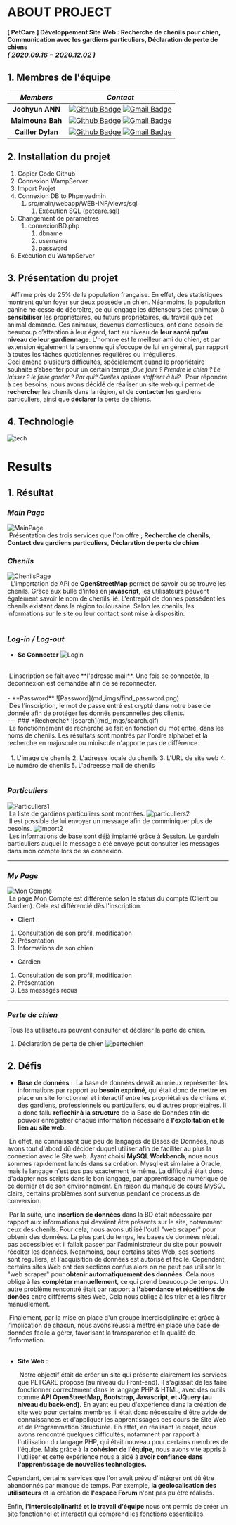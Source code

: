 
# ABOUT PROJECT
#### [ PetCare ] Développement Site Web : Recherche de chenils pour chien, Communication avec les gardiens particuliers, Déclaration de perte de chiens <br><span style="font-size:15px">*( 2020.09.16 ~ 2020.12.02 )*</span>

## 1. Membres de l'équipe

|*Members*|*Contact*|
|:---:|---|
|**Joohyun ANN**|[![Github Badge](https://img.shields.io/badge/-Github-000?style=flat-square&logo=Github&logoColor=white)](http://github.com/catwithhumanface) [![Gmail Badge](https://img.shields.io/badge/-annjh11@gmail.com-c14438?style=flat-square&logo=Gmail&logoColor=white&link=mailto:annjh11@gmail.com)](mailto:annjh11@gmail.com)|
|**Maimouna Bah**|[![Github Badge](https://img.shields.io/badge/-Github-000?style=flat-square&logo=Github&logoColor=white)](https://github.com/MaimounaBah) [![Gmail Badge](https://img.shields.io/badge/-maimounab537@gmail.com-c14438?style=flat-square&logo=Gmail&logoColor=white&link=mailto:maimounab537@gmail.com)](mailto:maimounab537@gmail.com)|
|**Cailler Dylan**|[![Github Badge](https://img.shields.io/badge/-Github-000?style=flat-square&logo=Github&logoColor=white)](https://github.com/) [![Gmail Badge](https://img.shields.io/badge/-cailler.dylan@gmail.com-c14438?style=flat-square&logo=Gmail&logoColor=white&link=mailto:cailler.dylan@gmail.com)](mailto:cailler.dylan@gmail.com)|

## 2. Installation du projet
1. Copier Code Github 
2. Connexion WampServer 
3. Import Projet
4. Connexion DB to Phpmyadmin
   1. src/main/webapp/WEB-INF/views/sql
      1. Exécution SQL (petcare.sql)
5. Changement de paramètres
   1. connexionBD.php
      1. dbname
      2. username
      3. password
6. Exécution du WampServer
   
## 3. Présentation du projet
&nbsp; Affirme près de 25% de la population française. En effet, des statistiques montrent qu’un foyer sur deux possède un chien. Néanmoins, la population canine ne cesse de décroître, ce qui engage les défenseurs des animaux à **sensibiliser** les propriétaires, ou futurs propriétaires, du travail que cet animal demande. Ces animaux, devenus domestiques, ont donc besoin de beaucoup d’attention à leur égard, tant au niveau de **leur santé qu’au niveau de leur gardiennage**. L’homme est le meilleur ami du chien, et par extension également la personne qui s’occupe de lui en général, par rapport à toutes les tâches quotidiennes régulières ou irrégulières.<br>Ceci amène plusieurs difficultés, spécialement quand le propriétaire souhaite s’absenter pour un certain temps ;<span style="font-size:13px">*Que faire ? Prendre le chien ? Le laisser ? le faire garder ? Par qui? Quelles options s’offrent à lui?*
</span>
&nbsp; Pour répondre à ces besoins, nous avons décidé de réaliser un site web qui permet de **rechercher** les chenils dans la région, et de **contacter** les gardiens particuliers, ainsi que **déclarer** la perte de chiens.
## 4. Technologie 
![tech](md_imgs/moyen.png)
# Results
## 1. Résultat
### *Main Page*
  
![MainPage](md_imgs/main_page.gif)
<br>
&nbsp;Présentation des trois services que l'on offre ; **Recherche de chenils**, **Contact des gardiens particuliers**, **Déclaration de perte de chien**
### *Chenils*
![ChenilsPage](md_imgs/chenils.gif)
<br>
&nbsp; L'importation de API de **OpenStreetMap** permet de savoir où se trouve les chenils. Grâce aux bulle d'infos en **javascript**, les utilisateurs peuvent également savoir le nom de chenils lié. L'entrepôt de donnés possédent les chenils existant dans la région toulousaine. Selon les chenils, les informations sur le site ou leur contact sont mise à dispositin.<br><br>
### *Log-in / Log-out*
 - **Se Connecter**
 ![Login](md_imgs/login.gif)
 <br>
 &nbsp;L'inscription se fait avec **l'adresse mail**. Une fois se connectée, la déconnexion est demandée afin de se reconnecter.<br><br>
 - **Password**
 ![Password](md_imgs/find_password.png)
 <br>
 &nbsp;Dès l'inscription, le mot de passe entré est crypté dans notre base de donnée afin de protéger les donnés personnelles des clients.
 <br>
---
### *Recherche*
![search](md_imgs/search.gif)
<br>
&nbsp;Le fonctionnement de recherche se fait en fonction du mot entré, dans les noms de chenils. Les résultats sont montrés par l'ordre alphabet et la recherche en majuscule ou miniscule n'apporte pas de différence.
<br>
<br>
&nbsp;
1. L'image de chenils
2. L'adresse locale du chenils
3. L'URL de site web
4. Le numéro de chenils 
5. L'adreesse mail de chenils 
<br>
   
<br/>

### *Particuliers*
![Particuliers1](md_imgs/particuliers1.png)
<br>
&nbsp;La liste de gardiens particuliers sont montrées.
![particuliers2](md_imgs/particuliers2.png)
<br>
&nbsp;Il est possible de lui envoyer un message afin de comminiquer plus de besoins.
![import2](md_imgs/import.png)
<br>
&nbsp;Les informations de base sont déjà implanté grâce à Session. Le gardein particuliers auquel le message a été envoyé peut consulter les messages dans mon compte lors de sa connexion.

---

### *My Page*
![Mon Compte](md_imgs/mypage.gif)
<br>
&nbsp;La page Mon Compte est différente selon le status du compte (Client ou Gardien). Cela est différencié dès l'inscription.
  - Client
  1. Consultation de son profil, modification
  2. Présentation
  3. Informations de son chien
  - Gardien
  1. Consultation de son profil, modification
  2. Présentation
  3. Les messages recus
  ---
### *Perte de chien*
&nbsp;Tous les utilisateurs peuvent consulter et déclarer la perte de chien.
1. Déclaration de perte de chien
![pertechien](md_imgs/pertechien.png)

## 2. Défis
 - **Base de données** : 
    &nbsp;La base de données devait au mieux représenter les informations par rapport au **besoin exprimé**, qui était donc de mettre en place un site fonctionnel et interactif entre les propriétaires de chiens et des gardiens, professionnels ou particuliers, ou d'autres propriétaires. Il a donc fallu **reflechir à la structure** de la Base de Données afin de pouvoir enregistrer chaque information nécessaire à **l'exploitation et le lien au site web.**

&nbsp;En effet, ne connaissant que peu de langages de Bases de Données, nous avons tout d'abord dû décider duquel utiliser afin de faciliter au plus la connexion avec le Site web. Ayant choisi **MySQL Workbench**, nous nous sommes rapidement lancés dans sa création. Mysql est similaire à Oracle, mais le langage n'est pas pas exactement le même. La difficulté était donc d'adapter nos scripts dans le bon langage, par apprentissage numérique de ce dernier et de son environnement. En raison du manque de cours MySQL clairs, certains problèmes sont survenus pendant ce processus de conversion.

&nbsp;Par la suite, une **insertion de données** dans la BD était nécessaire par rapport aux informations qui devaient être présents sur le site, notamment ceux des chenils. Pour cela, nous avons utilisé l'outil "web scaper" pour obtenir des données. La plus part du temps, les bases de données n’était pas accessibles et il fallait passer par l’administrateur du site pour pouvoir récolter les données. Néanmoins, pour certains sites Web, ses sections sont reguliers, et l'acquisition de données est autorisé et facile. Cependant, certains sites Web ont des sections confus alors on ne peut pas utiliser le "web scraper" pour **obtenir automatiquement des données**. Cela nous oblige à les **compléter manuellement**, ce qui prend beaucoup de temps. Un autre problème rencontré était par rapport à **l'abondance et répétitions de donées** entre différents sites Web, Cela nous oblige à les trier et à les filtrer manuellement.

&nbsp;Finalement, par la mise en place d'un groupe interdisciplinaire et grâce à l’implication de chacun, nous avons réussi à mettre en place une base de données facile à gérer, favorisant la transparence et la qualité de l’information.<br><br>

    
- **Site Web** : 
    
    &nbsp;Notre objectif était de créer un site qui présente clairement les services que PETCARE propose (au niveau du Front-end). Il s'agissait de les faire fonctionner correctement dans le langage PHP & HTML, avec des outils comme **API OpenStreetMap, Bootstrap, Javascript, et JQuery (au niveau du back-end).** En ayant eu peu d'expérience dans la création de site web pour certains membres, il était donc nécessaire d'être avide de connaissances et d'appliquer les apprentissages des cours de Site Web et de Programmation Structurée.
En effet, en réalisant le projet, nous avons rencontré quelques difficultés, notamment par rapport à l'utilisation du langage PHP, qui était nouveau pour certains membres de l'équipe. Mais grâce à **la cohésion de l'équipe**, nous avons vite appris à l'utiliser et cette expérience nous a aidé à **avoir confiance dans l'apprentissage de nouvelles technologies.**

Cependant, certains services que l'on avait prévu d'intégrer ont dû être abandonnés par manque de temps. Par exemple, **la géolocalisation des utilisateurs** et la création de **l'espace Forum** n'ont pas pu être réalisés.

Enfin, **l'interdisciplinarité et le travail d'équipe** nous ont permis de créer un site fonctionnel et interactif qui comprend les fonctions essentielles.<br><br>
